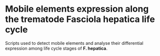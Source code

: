 # Mobile elements expression along the trematode Fasciola hepatica life cycle

Scripts used to detect mobile elements and analyse their differential expression among life cycle stages of **F. hepatica**.
